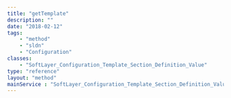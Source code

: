 ```yaml
---
title: "getTemplate"
description: ""
date: "2018-02-12"
tags:
    - "method"
    - "sldn"
    - "Configuration"
classes:
    - "SoftLayer_Configuration_Template_Section_Definition_Value"
type: "reference"
layout: "method"
mainService : "SoftLayer_Configuration_Template_Section_Definition_Value"
---
```

